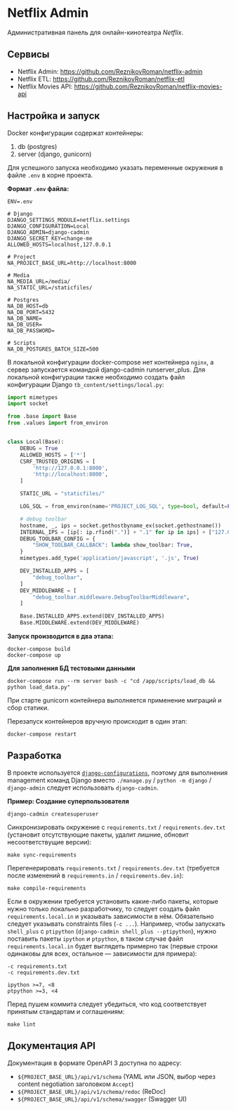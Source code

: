 # Netflix Admin

Административная панель для онлайн-кинотеатра _Netflix_.

## Сервисы
- Netflix Admin: https://github.com/ReznikovRoman/netflix-admin
- Netflix ETL: https://github.com/ReznikovRoman/netflix-etl
- Netflix Movies API: https://github.com/ReznikovRoman/netflix-movies-api

## Настройка и запуск

Docker конфигурации содержат контейнеры:
1. db (postgres)
2. server (django, gunicorn)

Для успешного запуска необходимо указать переменные окружения в файле `.env` в корне проекта.

**Формат `.env` файла:**

```
ENV=.env

# Django
DJANGO_SETTINGS_MODULE=netflix.settings
DJANGO_CONFIGURATION=Local
DJANGO_ADMIN=django-cadmin
DJANGO_SECRET_KEY=change-me
ALLOWED_HOSTS=localhost,127.0.0.1

# Project
NA_PROJECT_BASE_URL=http://localhost:8000

# Media
NA_MEDIA_URL=/media/
NA_STATIC_URL=/staticfiles/

# Postgres
NA_DB_HOST=db
NA_DB_PORT=5432
NA_DB_NAME=
NA_DB_USER=
NA_DB_PASSWORD=

# Scripts
NA_DB_POSTGRES_BATCH_SIZE=500
```

В локальной конфигурации docker-compose нет контейнера `nginx`,
а сервер запускается командой django-cadmin runserver_plus.
Для локальной конфигурации также необходимо создать файл конфигурации Django `tb_content/settings/local.py`:

```python
import mimetypes
import socket

from .base import Base
from .values import from_environ


class Local(Base):
    DEBUG = True
    ALLOWED_HOSTS = ['*']
    CSRF_TRUSTED_ORIGINS = [
        'http://127.0.0.1:8000',
        'http://localhost:8000',
    ]

    STATIC_URL = "staticfiles/"

    LOG_SQL = from_environ(name='PROJECT_LOG_SQL', type=bool, default=False)

    # debug toolbar
    hostname, _, ips = socket.gethostbyname_ex(socket.gethostname())
    INTERNAL_IPS = [ip[: ip.rfind(".")] + ".1" for ip in ips] + ["127.0.0.1", "10.0.2.2"]
    DEBUG_TOOLBAR_CONFIG = {
        "SHOW_TOOLBAR_CALLBACK": lambda show_toolbar: True,
    }
    mimetypes.add_type('application/javascript', '.js', True)

    DEV_INSTALLED_APPS = [
        "debug_toolbar",
    ]
    DEV_MIDDLEWARE = [
        "debug_toolbar.middleware.DebugToolbarMiddleware",
    ]

    Base.INSTALLED_APPS.extend(DEV_INSTALLED_APPS)
    Base.MIDDLEWARE.extend(DEV_MIDDLEWARE)

```

**Запуск производится в два этапа:**

```
docker-compose build
docker-compose up
```

**Для заполнения БД тестовыми данными**
```shell
docker-compose run --rm server bash -c "cd /app/scripts/load_db && python load_data.py"
```

При старте gunicorn контейнера выполняется применение миграций и сбор статики.

Перезапуск контейнеров вручную происходит в один этап:

```
docker-compose restart
```

## Разработка

В проекте используется [`django-configurations`](https://django-configurations.readthedocs.io/en/latest/), поэтому для выполнения management команд Django вместо `./manage.py` / `python -m django` / `django-admin` следует использовать `django-cadmin`.

**Пример: Создание суперпользователя**
```shell
django-cadmin createsuperuser
```

Синхронизировать окружение с `requirements.txt` / `requirements.dev.txt` (установит отсутствующие пакеты, удалит лишние, обновит несоответствущие версии):

```shell
make sync-requirements
```

Перегенерировать `requirements.txt` / `requirements.dev.txt` (требуется после изменений в `requirements.in` / `requirements.dev.in`):

```shell
make compile-requirements
```

Если в окружении требуется установить какие-либо пакеты, которые нужно только локально разработчику, то следует создать файл `requirements.local.in` и указывать зависимости в нём. Обязательно следует указывать constraints files (`-c ...`). Например, чтобы запускать `shell_plus` c `ptipython` (`django-cadmin shell_plus --ptipython`), нужно поставить пакеты `ipython` и `ptpython`, в таком случае файл `requirements.local.in` будет выглядеть примерно так (первые строки одинаковы для всех, остальное — зависимости для примера):

```
-c requirements.txt
-c requirements.dev.txt

ipython >=7, <8
ptpython >=3, <4
```

Перед пушем коммита следует убедиться, что код соответствует принятым стандартам и соглашениям:

```shell
make lint
```

## Документация API

Документация в формате OpenAPI 3 доступна по адресу:

* `${PROJECT_BASE_URL}/api/v1/schema` (YAML или JSON, выбор через content negotiation заголовком `Accept`)
* `${PROJECT_BASE_URL}/api/v1/schema/redoc` (ReDoc)
* `${PROJECT_BASE_URL}/api/v1/schema/swagger` (Swagger UI)
